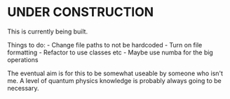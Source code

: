 # UNDER CONSTRUCTION

This is currently being built.

Things to do:
    - Change file paths to not be hardcoded
    - Turn on file formatting
    - Refactor to use classes etc
    - Maybe use numba for the big operations

The eventual aim is for this to be somewhat useable by someone who isn't me.
A level of quantum physics knowledge is probably always going to be necessary.

